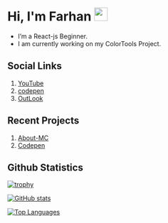 # Hi, I'm Farhan <img src="https://user-images.githubusercontent.com/72663882/171687151-bb31c996-c9d2-49c8-b593-734946893b23.gif" alt="waving hand gif" aria-hidden="true" width="30px" />

- I’m a React-js Beginner.
- I am currently working on my ColorTools Project.

## Social Links
1. [YouTube](https://www.youtube.com/@MFM-347)
2. [codepen](https://codepen.io/MFM-347)
3. <a href="mailto:madnifm347@outlook.com">OutLook</a>

## Recent Projects
1. [About-MC](https://github.com/MFM-347/About-MC)
1. [Codepen](https://github.com/MFM-347/Codepen)

## Github Statistics

[![trophy](https://github-profile-trophy.vercel.app/?username=MFM-347&title=Followers&theme=onestar)](https://github.com/MFM-347/MFM-347)
 
[![GitHub stats](https://bad-apple-github-readme.vercel.app/api?username=MFM-347&show_icons=true&count_private=true&line_height=20&icon_color=00b3ff&theme=blue-green&title_color=00b3ff)](#)
 
 [![Top Languages](https://github-readme-mwendwa.vercel.app/api/top-langs/?username=MFM-347&layout=compact&count_private=true&theme=blue-green&title_color=00b3ff)](#)
